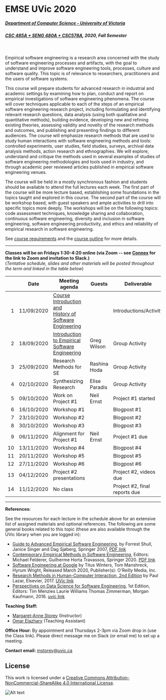 # EMSE UVic 2020

##### [Department of Computer Science - University of Victoria](http://www.csc.uvic.ca/)
##### [CSC 485A + SENG 480A + CSC578A](https://heat.csc.uvic.ca/coview/course/2020091/CSC578A), 2020, Fall Semester
<br>

Empirical software engineering is a research area concerned with the study of software engineering processes and artifacts, with the goal to understand and improve software engineering tools, processes, culture and software quality. This topic is of relevance to researchers, practitioners and the users of software systems.

This course will prepare students for advanced research in industrial and academic settings by examining how to plan, conduct and report on empirical investigations of software engineering phenomena. The course will cover techniques applicable to each of the steps of an empirical software engineering research project, including formulating and identifying relevant research questions, data analysis (using both qualitative and quantitative methods), building evidence, developing new and refining existing theories, assessing validity and novelty of the research methods and outcomes, and publishing and presenting findings to different audiences. The course will emphasize research methods that are used to study human interactions with software engineering methods and tools: controlled experiments, user studies, field studies, surveys, archival data analysis methods, action research and ethnographies. We will explore, understand and critique the methods used in several examples of studies of software engineering methodologies and tools used in industry, and through academic peer reviewed articles published in empirical software engineering venues.

The course will be held in a mostly synchronous fashion and students should be available to attend the full lectures each week. 
The first part of the course will be more lecture based, establishing some foundations in the topics taught and explored in this course. 
The second part of the course will be workshop based, with guest speakers and ample activities to drill into specific topics more deeply. The workshops will be on the following topics: code assessment techniques, knowledge sharing and collaboration, continuous software engineering, diversity and inclusion in software engineering, software engineering productivity, and ethics and reliability of empirical research in software engineering. 

See [course requirements](requirements.md) and the [course outline](https://heat.csc.uvic.ca/coview/course/2020091/CSC578A) for more details.

---

**Classes will be on Fridays 1:30-4:20 online (via Zoom -- see [Connex](https://connex.csc.uvic.ca/portal/site/emse2020) for the link to Zoom and invitation to Slack.)**  
(*Tentative schedule, slides and other materials will be posted throughout the term and linked in the table below*)


| | Date | Meeting agenda | Guests | Deliverable | 
| ---:| ---------- | -------------- | ------------ |  ------------- | 
| 1 | 11/09/2020 | [Course Introduction and <br> History of Software Engineering](resources/introduction.md)| | Introductions/Activity | 
| 2 | 18/09/2020 | [Introduction to Empirical Software Engineering](resources/emse-intro.md) | Greg Wilson | Group Activity | 
| 3 | 25/09/2020 | Research Methods for SE | Rashina Hoda | Group Activity | 
| 4 | 02/10/2020 | Synthesizing Research | Elise Paradis | Group Activity | 
| 5 | 09/10/2020 | Work on Project #1 | Neil Ernst | Project #1 started |
| 6 | 16/10/2020 | Workshop #1 | | Blogpost #1 |
| 7 | 23/10/2020 | Workshop #2 | | Blogpost #2 |
| 8 | 30/10/2020 | Workshop #3 | | Blogpost #3 |
| 9 | 06/11/2020 | Alignment for Project #1 | Neil Ernst | Project #1 due | 
| 10 | 13/11/2020 | Workshop #4 | | Blogpost #4 |
| 11 | 20/11/2020 | Workshop #5 | | Blogpost #5 |
| 12 | 27/11/2020 | Workshop #6 | | Blogpost #6 |
| 13 | 04/12/2020 | Project #2 presentations | | Project #2, videos due | 
| 14 | 11/12/2020 | No class | | Project #2, final reports due | 

---

**References:**

See the resources for each lecture in the schedule above for an extensive list of assigned materials and optional references. The following are some general books related to this topic (these are also available through the UVic library when you are logged in):

- [Guide to Advanced Empirical Software Engineering](https://link.springer.com/book/10.1007/978-1-84800-044-5), by Forrest Shull, Janice Singer and Dag Sjøberg, Springer 2007, [PDF link](https://link.springer.com/content/pdf/10.1007%2F978-1-84800-044-5.pdf)
- [Contemporary Empirical Methods in Software Engineering](https://link.springer.com/book/10.1007/978-3-030-32489-6), Editors: Michael Felderer, Guilherme Horta Travassos, Springer 2020. [PDF link](https://link.springer.com/content/pdf/10.1007%2F978-3-030-32489-6.pdf)
- [Software Engineering at Google](https://www.oreilly.com/library/view/software-engineering-at/9781492082781/) by Titus Winters, Tom Manshreck, Hyrum Wright, Released March 2020, Publisher(s): O'Reilly Media, Inc.
- [Research Methods in Human-Computer Interaction, 2nd Edition](https://www.elsevier.com/books/research-methods-in-human-computer-interaction/lazar/978-0-12-805390-4) by Paul Lazar, Elsevier, 2017. [UVic link](http://tinyurl.com/y2jtrkd2)
- [Perspectives on Data Science for Software Engineering](https://www.elsevier.com/books/perspectives-on-data-science-for-software-engineering/menzies/978-0-12-804206-9?countrycode=US&format=print&utm_source=google_ads&utm_medium=paid_search&utm_campaign=canadashopping&gclid=CjwKCAjwkoz7BRBPEiwAeKw3q6IdWnBmgg4ZFIMpU6XMzITW4PFErv6VHHEqJ29NflbtSsG6WIFv5xoCrEIQAvD_BwE&gclsrc=aw.ds), 1st Edition, Editors: Tim Menzies Laurie Williams Thomas Zimmerman, Morgan Kaufmann, 2016. [uvic link](http://tinyurl.com/y5fgal9s)


**Teaching Staff:**

- [Margaret-Anne Storey](https://margaretannestorey.com/) (Instructor)
- [Omar Elazhary](http://omazhary.net) (Teaching Assistant)

**Office Hour:** By appointment and Thursdays 2-3pm via Zoom drop in (use the Class link). 
Please direct message me on Slack (or email me) to set up a meeting.

**Contact email:** [mstorey@uvic.ca](mailto:mstorey@uvic.ca)


## License

This work is licensed under a [Creative Commons Attribution-NonCommercial-ShareAlike 4.0 International License](http://creativecommons.org/licenses/by-nc-sa/4.0/).

![Alt text](https://i.creativecommons.org/l/by-nc-sa/4.0/88x31.png "Creative Commons Attribution-NonCommercial-ShareAlike 4.0 International License")
